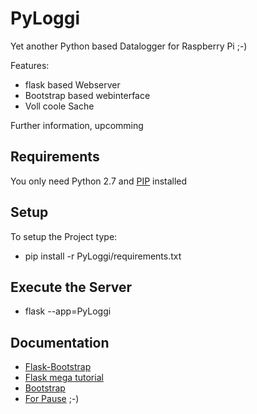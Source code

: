 # PyLoggi

Yet another Python based Datalogger for Raspberry Pi ;-)

Features:
* flask based Webserver
* Bootstrap based webinterface
* Voll coole Sache

Further information, upcomming

Requirements
------------
You only need Python 2.7 and [PIP](https://pip.pypa.io/en/stable/) installed

Setup
-----
To setup the Project type:
* pip install -r PyLoggi/requirements.txt

Execute the Server
------------------
* flask --app=PyLoggi


Documentation
-------------
* [Flask-Bootstrap](https://pythonhosted.org/Flask-Bootstrap/)
* [Flask mega tutorial](https://blog.miguelgrinberg.com/post/the-flask-mega-tutorial-part-i-hello-world)
* [Bootstrap](https://github.com/twbs/bootstrap#documentation)
* [For Pause](http://9gag.com/) ;-)
